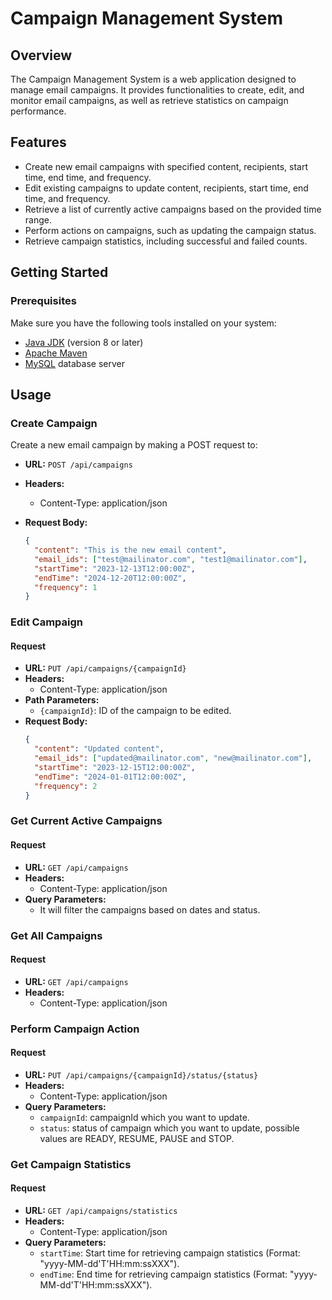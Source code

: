 # Campaign Management System

## Overview

The Campaign Management System is a web application designed to manage email campaigns. It provides functionalities to create, edit, and monitor email campaigns, as well as retrieve statistics on campaign performance.

## Features

- Create new email campaigns with specified content, recipients, start time, end time, and frequency.
- Edit existing campaigns to update content, recipients, start time, end time, and frequency.
- Retrieve a list of currently active campaigns based on the provided time range.
- Perform actions on campaigns, such as updating the campaign status.
- Retrieve campaign statistics, including successful and failed counts.

## Getting Started

### Prerequisites

Make sure you have the following tools installed on your system:

- [Java JDK](https://www.oracle.com/java/technologies/javase-downloads.html) (version 8 or later)
- [Apache Maven](https://maven.apache.org/download.cgi)
- [MySQL](https://www.mysql.com/downloads/) database server


## Usage

### Create Campaign

Create a new email campaign by making a POST request to:

- **URL:** `POST /api/campaigns`
- **Headers:**
    - Content-Type: application/json
- **Request Body:**

  ```json
  {
    "content": "This is the new email content",
    "email_ids": ["test@mailinator.com", "test1@mailinator.com"],
    "startTime": "2023-12-13T12:00:00Z",
    "endTime": "2024-12-20T12:00:00Z",
    "frequency": 1
  }

### Edit Campaign

#### Request

- **URL:** `PUT /api/campaigns/{campaignId}`
- **Headers:**
    - Content-Type: application/json
- **Path Parameters:**
    - `{campaignId}`: ID of the campaign to be edited.
- **Request Body:**
  ```json
  {
    "content": "Updated content",
    "email_ids": ["updated@mailinator.com", "new@mailinator.com"],
    "startTime": "2023-12-15T12:00:00Z",
    "endTime": "2024-01-01T12:00:00Z",
    "frequency": 2
  }

### Get Current Active Campaigns

#### Request

- **URL:** `GET /api/campaigns`
- **Headers:**
    - Content-Type: application/json
- **Query Parameters:**
    - It will filter the campaigns based on dates and status.



### Get All Campaigns

#### Request

- **URL:** `GET /api/campaigns`
- **Headers:**
    - Content-Type: application/json


### Perform Campaign Action

#### Request

- **URL:** `PUT /api/campaigns/{campaignId}/status/{status}`
- **Headers:**
    - Content-Type: application/json
- **Query Parameters:**
    - `campaignId`: campaignId which you want to update.
    - `status`: status of campaign which you want to update, possible values are READY, RESUME, PAUSE and STOP.


###  Get Campaign Statistics

#### Request

- **URL:** `GET /api/campaigns/statistics`
- **Headers:**
    - Content-Type: application/json
- **Query Parameters:**
    - `startTime`: Start time for retrieving campaign statistics (Format: "yyyy-MM-dd'T'HH:mm:ssXXX").
    - `endTime`: End time for retrieving campaign statistics (Format: "yyyy-MM-dd'T'HH:mm:ssXXX").
